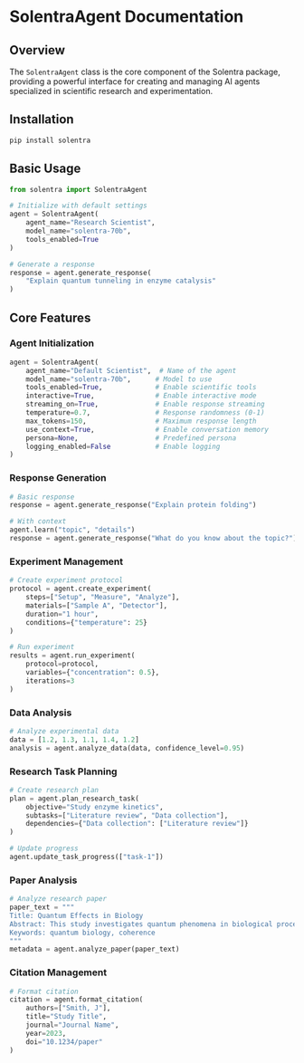 # SolentraAgent Documentation

## Overview

The `SolentraAgent` class is the core component of the Solentra package, providing a powerful interface for creating and managing AI agents specialized in scientific research and experimentation.

## Installation

```bash
pip install solentra
```

## Basic Usage

```python
from solentra import SolentraAgent

# Initialize with default settings
agent = SolentraAgent(
    agent_name="Research Scientist",
    model_name="solentra-70b",
    tools_enabled=True
)

# Generate a response
response = agent.generate_response(
    "Explain quantum tunneling in enzyme catalysis"
)
```

## Core Features

### Agent Initialization

```python
agent = SolentraAgent(
    agent_name="Default Scientist",  # Name of the agent
    model_name="solentra-70b",      # Model to use
    tools_enabled=True,             # Enable scientific tools
    interactive=True,               # Enable interactive mode
    streaming_on=True,              # Enable response streaming
    temperature=0.7,                # Response randomness (0-1)
    max_tokens=150,                 # Maximum response length
    use_context=True,               # Enable conversation memory
    persona=None,                   # Predefined persona
    logging_enabled=False           # Enable logging
)
```

### Response Generation

```python
# Basic response
response = agent.generate_response("Explain protein folding")

# With context
agent.learn("topic", "details")
response = agent.generate_response("What do you know about the topic?")
```

### Experiment Management

```python
# Create experiment protocol
protocol = agent.create_experiment(
    steps=["Setup", "Measure", "Analyze"],
    materials=["Sample A", "Detector"],
    duration="1 hour",
    conditions={"temperature": 25}
)

# Run experiment
results = agent.run_experiment(
    protocol=protocol,
    variables={"concentration": 0.5},
    iterations=3
)
```

### Data Analysis

```python
# Analyze experimental data
data = [1.2, 1.3, 1.1, 1.4, 1.2]
analysis = agent.analyze_data(data, confidence_level=0.95)
```

### Research Task Planning

```python
# Create research plan
plan = agent.plan_research_task(
    objective="Study enzyme kinetics",
    subtasks=["Literature review", "Data collection"],
    dependencies={"Data collection": ["Literature review"]}
)

# Update progress
agent.update_task_progress(["task-1"])
```

### Paper Analysis

```python
# Analyze research paper
paper_text = """
Title: Quantum Effects in Biology
Abstract: This study investigates quantum phenomena in biological processes.
Keywords: quantum biology, coherence
"""
metadata = agent.analyze_paper(paper_text)
```

### Citation Management

```python
# Format citation
citation = agent.format_citation(
    authors=["Smith, J"],
    title="Study Title",
    journal="Journal Name",
    year=2023,
    doi="10.1234/paper"
)
```
